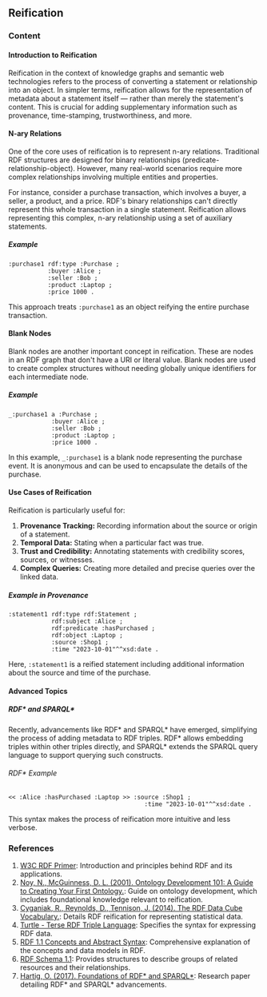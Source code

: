 ## Reification

### Content

#### Introduction to Reification

Reification in the context of knowledge graphs and semantic web technologies refers to the process of converting a statement or relationship into an object. In simpler terms, reification allows for the representation of metadata about a statement itself — rather than merely the statement's content. This is crucial for adding supplementary information such as provenance, time-stamping, trustworthiness, and more.

#### N-ary Relations

One of the core uses of reification is to represent n-ary relations. Traditional RDF structures are designed for binary relationships (predicate-relationship-object). However, many real-world scenarios require more complex relationships involving multiple entities and properties.

For instance, consider a purchase transaction, which involves a buyer, a seller, a product, and a price. RDF's binary relationships can't directly represent this whole transaction in a single statement. Reification allows representing this complex, n-ary relationship using a set of auxiliary statements.

##### Example

```ttl
:purchase1 rdf:type :Purchase ;
           :buyer :Alice ;
           :seller :Bob ;
           :product :Laptop ;
           :price 1000 .
```

This approach treats `:purchase1` as an object reifying the entire purchase transaction.

#### Blank Nodes

Blank nodes are another important concept in reification. These are nodes in an RDF graph that don't have a URI or literal value. Blank nodes are used to create complex structures without needing globally unique identifiers for each intermediate node.

##### Example

```ttl
_:purchase1 a :Purchase ;
            :buyer :Alice ;
            :seller :Bob ;
            :product :Laptop ;
            :price 1000 .
```

In this example, `_:purchase1` is a blank node representing the purchase event. It is anonymous and can be used to encapsulate the details of the purchase.

#### Use Cases of Reification

Reification is particularly useful for:

1. **Provenance Tracking:** Recording information about the source or origin of a statement.
2. **Temporal Data:** Stating when a particular fact was true.
3. **Trust and Credibility:** Annotating statements with credibility scores, sources, or witnesses.
4. **Complex Queries:** Creating more detailed and precise queries over the linked data.

##### Example in Provenance

```ttl
:statement1 rdf:type rdf:Statement ;
            rdf:subject :Alice ;
            rdf:predicate :hasPurchased ;
            rdf:object :Laptop ;
            :source :Shop1 ;
            :time "2023-10-01"^^xsd:date .
```

Here, `:statement1` is a reified statement including additional information about the source and time of the purchase.

#### Advanced Topics

##### RDF* and SPARQL*

Recently, advancements like RDF* and SPARQL* have emerged, simplifying the process of adding metadata to RDF triples. RDF* allows embedding triples within other triples directly, and SPARQL* extends the SPARQL query language to support querying such constructs.

###### RDF\* Example

```ttl
<< :Alice :hasPurchased :Laptop >> :source :Shop1 ;
                                      :time "2023-10-01"^^xsd:date .
```

This syntax makes the process of reification more intuitive and less verbose.

### References

1. [W3C RDF Primer](https://www.w3.org/TR/rdf-primer/): Introduction and principles behind RDF and its applications.
2. [Noy, N., McGuinness, D. L. (2001). Ontology Development 101: A Guide to Creating Your First Ontology.](https://protege.stanford.edu/publications/ontology_development/ontology101-noy-mcguinness.html): Guide on ontology development, which includes foundational knowledge relevant to reification.
3. [Cyganiak, R., Reynolds, D., Tennison, J. (2014). The RDF Data Cube Vocabulary.](https://www.w3.org/TR/vocab-data-cube/): Details RDF reification for representing statistical data.
4. [Turtle - Terse RDF Triple Language](https://www.w3.org/TR/turtle/): Specifies the syntax for expressing RDF data.
5. [RDF 1.1 Concepts and Abstract Syntax](https://www.w3.org/TR/rdf11-concepts/): Comprehensive explanation of the concepts and data models in RDF.
6. [RDF Schema 1.1](https://www.w3.org/TR/rdf-schema/): Provides structures to describe groups of related resources and their relationships.
7. [Hartig, O. (2017). Foundations of RDF* and SPARQL*](https://arxiv.org/abs/1406.3399): Research paper detailing RDF* and SPARQL* advancements.
